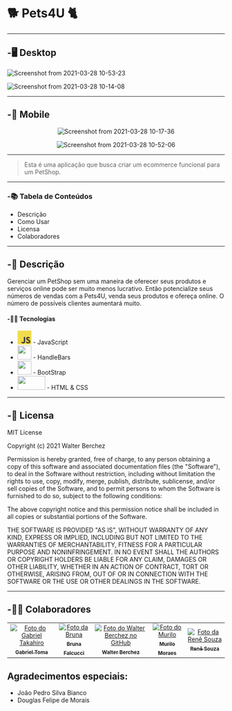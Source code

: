 # :dog2: Pets4U :cat2:

---

## -:desktop_computer: Desktop

![Screenshot from 2021-03-28 10-53-23](https://user-images.githubusercontent.com/50505615/112754756-dc20ff00-8fb3-11eb-8442-dc71ed747ffc.png)

![Screenshot from 2021-03-28 10-14-08](https://user-images.githubusercontent.com/50505615/112753777-76cb0f00-8faf-11eb-934b-017bf4b99a0c.png)

---

## -:iphone: Mobile

<span style="display:block;text-align:center">![Screenshot from 2021-03-28 10-17-36](https://user-images.githubusercontent.com/50505615/112753789-85192b00-8faf-11eb-90b4-1cbe2f643e50.png)</span>

<span style="display:block;text-align:center">![Screenshot from 2021-03-28 10-52-06](https://user-images.githubusercontent.com/50505615/112754716-b85db900-8fb3-11eb-834b-9fb58e34a2e9.png)</span>

---


> Esta é uma aplicação que busca criar um ecommerce funcional para um PetShop.

---

### -:books: Tabela de Conteúdos

- Descrição
- Como Usar
- Licensa
- Colaboradores

---

## -:page_with_curl: Descrição

Gerenciar um PetShop sem uma maneira de oferecer seus produtos e serviços online pode ser muito menos lucrativo. Então potencialize seus números de vendas com a Pets4U, venda seus produtos e ofereça online. O número de possíveis clientes aumentará muito.

#### -:technologist: Tecnologias

- <img height="32" width="32" src="https://raw.githubusercontent.com/github/explore/80688e429a7d4ef2fca1e82350fe8e3517d3494d/topics/javascript/javascript.png"/> - JavaScript 
- <img height="32" width="32" src="https://user-images.githubusercontent.com/50505615/112754539-e2fb4200-8fb2-11eb-8c4b-91a1cb676a31.png"/> - HandleBars
- <img height="32" width="32" src="https://miro.medium.com/max/1206/1*KWBfLD6aEEHNWyuYmL2CVw.png"/> - BootStrap
- <img height="32" width="64" src="https://user-images.githubusercontent.com/50505615/112755301-72eebb00-8fb6-11eb-9e59-16777c39af13.png"/> - HTML & CSS

---

## -:blue_book: Licensa

MIT License

Copyright (c) 2021 Walter Berchez

Permission is hereby granted, free of charge, to any person obtaining a copy of this software and associated documentation files (the "Software"), to deal in the Software without restriction, including without limitation the rights to use, copy, modify, merge, publish, distribute, sublicense, and/or sell copies of the Software, and to permit persons to whom the Software is furnished to do so, subject to the following conditions:

The above copyright notice and this permission notice shall be included in all copies or substantial portions of the Software.

THE SOFTWARE IS PROVIDED "AS IS", WITHOUT WARRANTY OF ANY KIND, EXPRESS OR IMPLIED, INCLUDING BUT NOT LIMITED TO THE WARRANTIES OF MERCHANTABILITY, FITNESS FOR A PARTICULAR PURPOSE AND NONINFRINGEMENT. IN NO EVENT SHALL THE AUTHORS OR COPYRIGHT HOLDERS BE LIABLE FOR ANY CLAIM, DAMAGES OR OTHER LIABILITY, WHETHER IN AN ACTION OF CONTRACT, TORT OR OTHERWISE, ARISING FROM, OUT OF OR IN CONNECTION WITH THE SOFTWARE OR THE USE OR OTHER DEALINGS IN THE SOFTWARE.


---

## -:raising_hand_man: Colaboradores


<table>
  <tr>
    <td align="center">
      <a href="https://github.com/gtoma55">
        <img height="100;" width="100px;"  src="https://user-images.githubusercontent.com/50505615/112766386-f7a5fd00-8fe7-11eb-9214-640ae2ec6453.jpeg" alt="Foto do Gabriel Takahiro"/><br>
        <sub>
          <b>Gabriel Toma</b>
        </sub>
      </a>
    </td>
    <td align="center">
      <a href="https://github.com/brunafalcucci">
        <img src="https://user-images.githubusercontent.com/50505615/112755762-8d299880-8fb8-11eb-94ef-d44f74066305.jpeg" width="100px;" alt="Foto da Bruna"/><br>
        <sub>
          <b>Bruna Falcucci</b>
        </sub>
      </a><br>
    </td>
    <td align="center">
      <a href="https://github.com/Berchez">
        <img src="https://user-images.githubusercontent.com/50505615/112755803-b64a2900-8fb8-11eb-9dee-f984d7e5eae5.jpeg" width="100px;" alt="Foto do Walter Berchez no GitHub"/><br>
        <sub>
          <b>Walter Berchez</b>
        </sub>
      </a><br>
    </td>
    <td align="center">
      <a href="https://github.com/Murilo1234567">
        <img src="https://user-images.githubusercontent.com/50505615/112755846-eabde500-8fb8-11eb-8462-0eebd6074441.jpeg" width="100px;" alt="Foto do Murilo"/><br>
        <sub>
          <b>Murilo Moraes</b>
        </sub>
      </a><br>
    </td>
    <td align="center">
      <a href="https://github.com/R50UZ4">
        <img width="100" src="https://user-images.githubusercontent.com/50505615/112755918-32dd0780-8fb9-11eb-961e-b17790c5a145.jpeg" alt="Foto da Renê Souza"/><br>
        <sub>
          <b>Renê Souza</b>
        </sub>
      </a><br>
    </td>
  </tr>
</table>

## Agradecimentos especiais:
- João Pedro Silva Bianco
- Douglas Felipe de Morais
